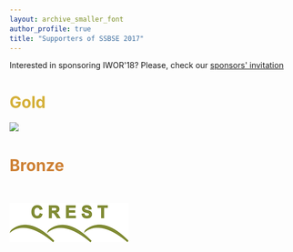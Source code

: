 ```yaml
---
layout: archive_smaller_font
author_profile: true
title: "Supporters of SSBSE 2017"
---
```


<link rel="stylesheet" href="../css/sponsors.css">

Interested in sponsoring IWOR'18? Please, check our <a href="../sponsor_invitation" target="_blank">sponsors' invitation</a>

<h1 style="color:#d4af37">Gold</h1>

<a href="https://www.adesso.de/en/index.jsp" target="_blank"><img src="../images/Iwor_Logo.jpg"></a>

<h1 style="color:#cd7f32">Bronze</h1><br>

<a href="http://crest.cs.ucl.ac.uk/about/" target="_blank"><img src="../images/crest_logo.png"></a>
